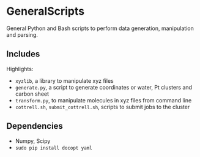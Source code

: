# GeneralScripts
General Python and Bash scripts to perform data generation, manipulation and parsing.

## Includes
Highlights:
* `xyzlib`, a library to manipulate xyz files
* `generate.py`, a script to generate coordinates or water, Pt clusters and carbon sheet
* `transform.py`, to manipulate molecules in xyz files from command line
* `cottrell.sh`, `submit_cottrell.sh`, scripts to submit jobs to the cluster

## Dependencies
* Numpy, Scipy
* `sudo pip install docopt yaml`
